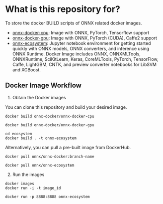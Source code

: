 # What is this repository for?

To store the docker BUILD scripts of ONNX related docker images.
- [onnx-docker-cpu](onnx-docker-cpu/Dockerfile): Image with ONNX, PyTorch, Tensorflow support
- [onnx-docker-gpu](onnx-docker-gpu/Dockerfile): Image with ONNX, PyTorch (CUDA), Caffe2 support
- [onnx-ecosystem](onnx-ecosystem): Jupyter notebook environment for getting started quickly with ONNX models, ONNX converters, and inference using ONNX Runtime. Docker Image includes ONNX, ONNXMLTools, ONNXRuntime, SciKitLearn, Keras, CoreMLTools, PyTorch, TensorFlow, Caffe, LightGBM, CNTK, and preview converter notebooks for LibSVM and XGBoost.

## Docker Image Workflow

1. Obtain the Docker images

You can clone this repository and build your desired image.
```
docker build onnx-docker/onnx-docker-cpu

docker build onnx-docker/onnx-docker-gpu

cd ecosystem
docker build . -t onnx-ecosystem
```

Alternatively, you can pull a pre-built image from DockerHub.
```
docker pull onnx/onnx-docker:branch-name

docker pull onnx/onnx-ecosystem
```

2. Run the images

```
docker images
docker run -i -t image_id

docker run -p 8888:8888 onnx-ecosystem
```
